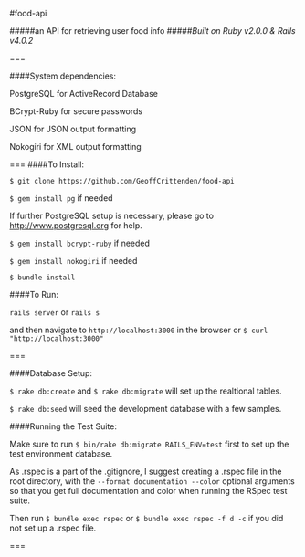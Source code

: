 #food-api

#####an API for retrieving user food info
#####*Built on Ruby v2.0.0 & Rails v4.0.2*

===

####System dependencies:

  PostgreSQL for ActiveRecord Database

  BCrypt-Ruby for secure passwords

  JSON for JSON output formatting
  
  Nokogiri for XML output formatting
  
===
####To Install:

  ``$ git clone https://github.com/GeoffCrittenden/food-api``
  
  ``$ gem install pg`` if needed 
  
  If further PostgreSQL setup is necessary, please go to http://www.postgresql.org for help.
  
  ``$ gem install bcrypt-ruby`` if needed
  
  ``$ gem install nokogiri`` if needed
  
  ``$ bundle install``
  
####To Run:

  ``rails server`` or ``rails s``
  
  and then navigate to ``http://localhost:3000`` in the browser or ``$ curl "http://localhost:3000"``
  
===

####Database Setup:

  ``$ rake db:create`` and ``$ rake db:migrate`` will set up the realtional tables.

  ``$ rake db:seed`` will seed the development database with a few samples.

####Running the Test Suite:

  Make sure to run ``$ bin/rake db:migrate RAILS_ENV=test`` first to set up the test environment database.
  
  As .rspec is a part of the .gitignore, I suggest creating a .rspec file in the root directory, with the ``--format documentation --color`` optional arguments so that you get full documentation and color when running the RSpec test suite.
  
  Then run ``$ bundle exec rspec`` or ``$ bundle exec rspec -f d -c`` if you did not set up a .rspec file.

===

